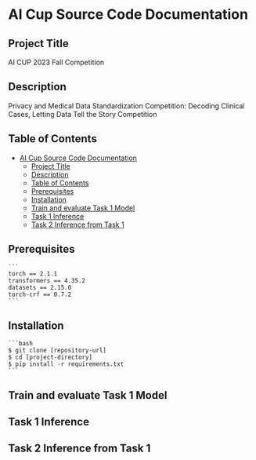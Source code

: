 # AI Cup Source Code Documentation

## Project Title
AI CUP 2023 Fall Competition

## Description
Privacy and Medical Data Standardization Competition: Decoding Clinical Cases, Letting Data Tell the Story Competition

## Table of Contents

- [AI Cup Source Code Documentation](#ai-cup-source-code-documentation)
  - [Project Title](#project-title)
  - [Description](#description)
  - [Table of Contents](#table-of-contents)
  - [Prerequisites](#prerequisites)
  - [Installation](#installation)
  - [Train and evaluate Task 1 Model](#train-and-evaluate-task-1-model)
  - [Task 1 Inference](#task-1-inference)
  - [Task 2 Inference from Task 1](#task-2-inference-from-task-1)

## Prerequisites
    ```
    torch == 2.1.1
    transformers == 4.35.2
    datasets == 2.15.0
    torch-crf == 0.7.2 
    ```

## Installation
    ```bash
    $ git clone [repository-url]
    $ cd [project-directory]
    $ pip install -r requirements.txt
    ```

## Train and evaluate Task 1 Model

## Task 1 Inference

## Task 2 Inference from Task 1
